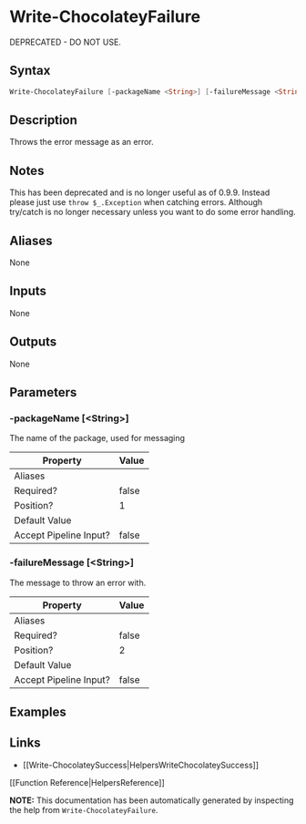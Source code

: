﻿# Write-ChocolateyFailure

DEPRECATED - DO NOT USE.

## Syntax

~~~powershell
Write-ChocolateyFailure [-packageName <String>] [-failureMessage <String>]
~~~

## Description
Throws the error message as an error.

## Notes

This has been deprecated and is no longer useful as of 0.9.9. Instead please just use `throw $_.Exception` when catching errors. Although try/catch is no longer necessary unless you want to do some error handling.

## Aliases

None

## Inputs

None

## Outputs

None

## Parameters

###  -packageName [\<String\>]
The name of the package, used for messaging

Property               | Value
---------------------- | -----
Aliases                | 
Required?              | false
Position?              | 1
Default Value          | 
Accept Pipeline Input? | false
 
###  -failureMessage [\<String\>]
The message to throw an error with.

Property               | Value
---------------------- | -----
Aliases                | 
Required?              | false
Position?              | 2
Default Value          | 
Accept Pipeline Input? | false
 

## Examples


## Links

 * [[Write-ChocolateySuccess|HelpersWriteChocolateySuccess]]


[[Function Reference|HelpersReference]]

**NOTE:** This documentation has been automatically generated by inspecting the help from  `Write-ChocolateyFailure`.
